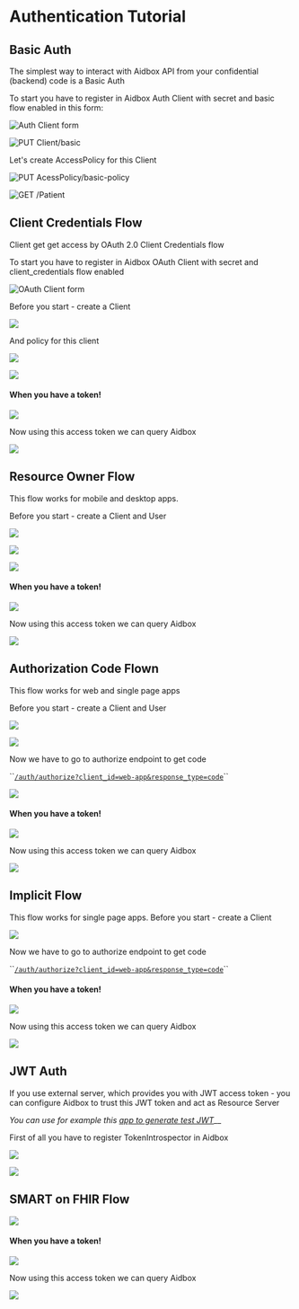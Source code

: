 # Authentication Tutorial

## Basic Auth

The simplest way to interact with Aidbox API from your confidential \(backend\) code is a Basic Auth

To start you have to register in Aidbox Auth Client with secret and basic flow enabled in this form:

![Auth Client form](../../.gitbook/assets/image%20%2879%29.png)

![PUT Client/basic](../../.gitbook/assets/image%20%2872%29%20%281%29.png)

Let's create AccessPolicy for this Client

![PUT AcessPolicy/basic-policy](../../.gitbook/assets/image%20%2862%29.png)

![GET /Patient](../../.gitbook/assets/image%20%2870%29.png)

## Client Credentials Flow

Client get get access by OAuth 2.0 Client Credentials flow

To start you have to register in Aidbox OAuth Client with secret and client\_credentials flow enabled

![OAuth Client form](../../.gitbook/assets/image%20%2875%29.png)

Before you start - create a Client

![](../../.gitbook/assets/image%20%2863%29.png)

And policy for this client

![](../../.gitbook/assets/image%20%2867%29.png)

![](../../.gitbook/assets/image%20%2876%29.png)

#### When you have a token!

![](../../.gitbook/assets/image%20%2882%29.png)

Now using this access token we can query Aidbox

![](../../.gitbook/assets/image%20%2886%29.png)

## Resource Owner Flow

This flow works for mobile and desktop apps.

Before you start - create a Client and User

![](../../.gitbook/assets/image%20%2877%29.png)

![](../../.gitbook/assets/image%20%2859%29.png)

![](../../.gitbook/assets/image%20%2888%29.png)

#### When you have a token!

![](../../.gitbook/assets/image%20%2868%29.png)

Now using this access token we can query Aidbox

![](../../.gitbook/assets/image%20%2864%29.png)

## Authorization Code Flown

This flow works for web and single page apps

Before you start - create a Client and User

![](../../.gitbook/assets/image%20%2861%29.png)

![](../../.gitbook/assets/image%20%2860%29.png)

Now we have to go to authorize endpoint to get code

 ``[`/auth/authorize?client_id=web-app&response_type=code`](javascript:void%280%29)\`\`

![](../../.gitbook/assets/image%20%2883%29.png)

#### When you have a token!

![](../../.gitbook/assets/image%20%2868%29.png)

Now using this access token we can query Aidbox

![](../../.gitbook/assets/image%20%2864%29.png)

## Implicit Flow

This flow works for single page apps. Before you start - create a Client

![](../../.gitbook/assets/image%20%2884%29.png)

Now we have to go to authorize endpoint to get code

 ``[`/auth/authorize?client_id=web-app&response_type=code`](javascript:void%280%29)\`\`

#### When you have a token!

![](../../.gitbook/assets/image%20%2868%29.png)

Now using this access token we can query Aidbox

![](../../.gitbook/assets/image%20%2864%29.png)

## JWT Auth

If you use external server, which provides you with JWT access token - you can configure Aidbox to trust this JWT token and act as Resource Server

 _You can use for example this_ [_app to generate test JWT_](http://jwtbuilder.jamiekurtz.com/)\_\_

First of all you have to register TokenIntrospector in Aidbox

![](../../.gitbook/assets/image%20%2869%29.png)

![](../../.gitbook/assets/image%20%2885%29.png)

## SMART on FHIR Flow

![](../../.gitbook/assets/image%20%2878%29.png)

#### When you have a token!

![](../../.gitbook/assets/image%20%2868%29.png)

Now using this access token we can query Aidbox

![](../../.gitbook/assets/image%20%2864%29.png)


